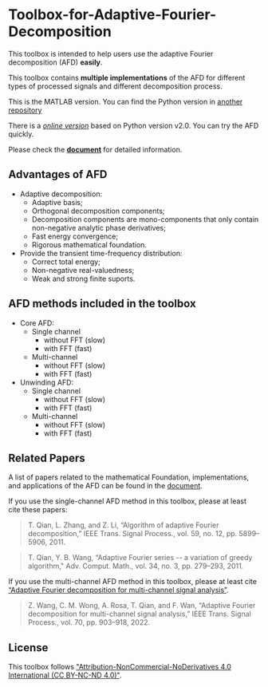 # Toolbox-for-Adaptive-Fourier-Decomposition

This toolbox is intended to help users use the adaptive Fourier decomposition (AFD) **easily**. 

This toolbox contains **multiple implementations** of the AFD for different types of processed signals and different decomposition process.

This is the MATLAB version. You can find the Python version in [another repository](https://github.com/pikipity/Toolbox-for-Adaptive-Fourier-Decomposition)

There is a [*online version*](https://afd.must.edu.mo/) based on Python version v2.0. You can try the AFD quickly.

Please check the [**document**](https://toolbox-for-adaptive-fourier-decomposition.readthedocs.io/) for detailed information. 

## Advantages of AFD

+ Adaptive decomposition:
  + Adaptive basis;
  + Orthogonal decomposition components;
  + Decomposition components are  mono-components that only contain non-negative analytic phase derivatives;
  + Fast energy convergence;
  + Rigorous mathematical foundation.
+ Provide the transient time-frequency distribution:
  + Correct total energy;
  + Non-negative real-valuedness;
  + Weak and strong finite suports.

## AFD methods included in the toolbox

+ Core AFD:
  + Single channel
    + without FFT (slow)
    + with FFT (fast)
  + Multi-channel
    + without FFT (slow)
    + with FFT (fast)
+ Unwinding AFD:
  + Single channel 
    + without FFT (slow)
    + with FFT (fast)
  + Multi-channel
    + without FFT (slow)
    + with FFT (fast)

## Related Papers

A list of papers related to the mathematical Foundation, implementations, and applications of the AFD can be found in the [document](https://toolbox-for-adaptive-fourier-decomposition.readthedocs.io/en/latest/IntroAFD.html).

If you use the single-channel AFD method in this toolbox, please at least cite these papers:

> T. Qian, L. Zhang, and Z. Li, “Algorithm of adaptive Fourier decomposition,” IEEE Trans. Signal Process., vol. 59, no. 12, pp. 5899–5906, 2011.

> T. Qian, Y. B. Wang, “Adaptive Fourier series -- a variation of greedy algorithm," Adv. Comput. Math., vol. 34, no. 3, pp. 279–293, 2011.

If you use the multi-channel AFD method in this toolbox, please at least cite [“Adaptive Fourier decomposition for multi-channel signal analysis”](https://doi.org/10.1109/TSP.2022.3143723).

> Z. Wang, C. M. Wong, A. Rosa, T. Qian, and F. Wan, “Adaptive Fourier decomposition for multi-channel signal analysis,” IEEE Trans. Signal Process., vol. 70, pp. 903–918, 2022.


## License

This toolbox follows ["Attribution-NonCommercial-NoDerivatives 4.0 International (CC BY-NC-ND 4.0)"](https://creativecommons.org/licenses/by-nc-nd/4.0/deed.en).

